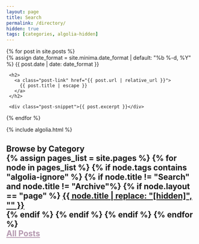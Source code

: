 ```yaml
---
layout: page
title: Search
permalink: /directory/
hidden: true
tags: [categories, algolia-hidden]
---
```


<div id="search-searchbar"></div>

<div class="post-list" id="search-hits">
 {% for post in site.posts %}
   <div class="post-item">
     {% assign date_format = site.minima.date_format | default: "%b %-d, %Y" %}
     <span class="post-meta">{{ post.date | date: date_format }}</span>

     <h2>
       <a class="post-link" href="{{ post.url | relative_url }}">
         {{ post.title | escape }}
       </a>
     </h2>

     <div class="post-snippet">{{ post.excerpt }}</div>
   </div>
 {% endfor %}

</div>

{% include algolia.html %}

<h2 id="directory">Browse by Category
<br>
{% assign pages_list = site.pages %}
{% for node in pages_list %}
  {% if node.tags contains "algolia-ignore" %}
    {% if node.title != "Search" and node.title != "Archive"%}
      {% if node.layout == "page" %}
<a id="post-title" href="{{ node.url }}">{{ node.title | replace: "[hidden]", "" }}<br></a>
      {% endif %}
    {% endif %}
  {% endif %}
{% endfor %}
<br>
<a href="{{ site.url }}/archive/" style="color: #b599b0;">All Posts</a></h2>
